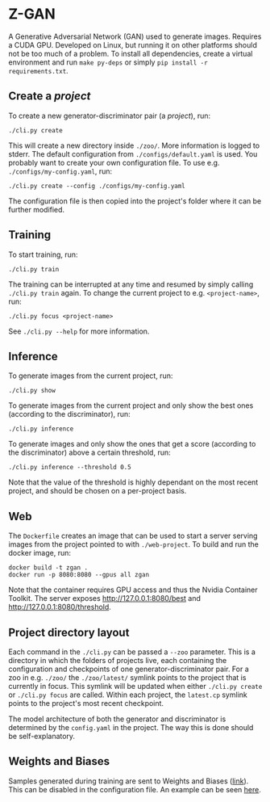 # Z-GAN

A Generative Adversarial Network (GAN) used to generate images. Requires a CUDA
GPU. Developed on Linux, but running it on other platforms should not be too
much of a problem. To install all dependencies, create a virtual environment and
run `make py-deps` or simply `pip install -r requirements.txt`.

## Create a *project*

To create a new generator-discriminator pair (a *project*), run:

    ./cli.py create

This will create a new directory inside `./zoo/`. More information is logged to
stderr. The default configuration from `./configs/default.yaml` is used. You
probably want to create your own configuration file. To use e.g.
`./configs/my-config.yaml`, run:

    ./cli.py create --config ./configs/my-config.yaml

The configuration file is then copied into the project's folder where it can be
further modified.

## Training

To start training, run:

    ./cli.py train

The training can be interrupted at any time and resumed by simply calling
`./cli.py train` again. To change the current project to e.g. `<project-name>`,
run:

    ./cli.py focus <project-name>

See `./cli.py --help` for more information.

## Inference

To generate images from the current project, run:

    ./cli.py show

To generate images from the current project and only show the best ones
(according to the discriminator), run:

    ./cli.py inference

To generate images and only show the ones that get a score (according to the
discriminator) above a certain threshold, run:

    ./cli.py inference --threshold 0.5

Note that the value of the threshold is highly dependant on the most recent
project, and should be chosen on a per-project basis.

## Web

The `Dockerfile` creates an image that can be used to start a server serving
images from the project pointed to with `./web-project`. To build and run the
docker image, run:

    docker build -t zgan .
    docker run -p 8080:8080 --gpus all zgan

Note that the container requires GPU access and thus the Nvidia Container
Toolkit. The server exposes http://127.0.0.1:8080/best and
http://127.0.0.1:8080/threshold.

## Project directory layout

Each command in the `./cli.py` can be passed a `--zoo` parameter. This is a
directory in which the folders of projects live, each containing the
configuration and checkpoints of one generator-discriminator pair. For a zoo in
e.g. `./zoo/` the `./zoo/latest/` symlink points to the project that is
currently in focus. This symlink will be updated when either `./cli.py create`
or `./cli.py focus` are called. Within each project, the `latest.cp` symlink
points to the project's most recent checkpoint.

The model architecture of both the generator and discriminator is determined by
the `config.yaml` in the project. The way this is done should be
self-explanatory.

## Weights and Biases

Samples generated during training are sent to Weights and Biases
([link](https://wandb.ai/)). This can be disabled in the configuration file. An
example can be seen [here](https://wandb.ai/nlsfnr/zgan/runs/326tnjos).
